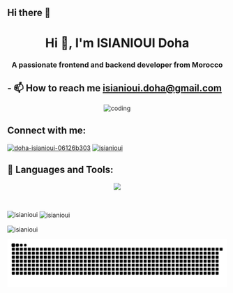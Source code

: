 ## Hi there 👋

<h1 align="center">Hi 👋, I'm ISIANIOUI Doha</h1>
<h3 align="center">A passionate frontend and backend developer from Morocco</h3>



## - 📫 How to reach me **isianioui.doha@gmail.com**

<p align="center" margin="0"> 
    <img alt="coding" height="500px" width="500px" src="https://img.freepik.com/premium-vector/girl-coding-designing-with-pc-illustration_418302-2383.jpg" /> 
</p>



## Connect with me:
<p align="left">
<a href="https://linkedin.com/in/doha-isianioui-06126b303" target="blank"><img align="center" src="https://raw.githubusercontent.com/rahuldkjain/github-profile-readme-generator/master/src/images/icons/Social/linked-in-alt.svg" alt="doha-isianioui-06126b303" height="30" width="40" /></a>
<a href="https://instagram.com/isianioui" target="blank"><img align="center" src="https://raw.githubusercontent.com/rahuldkjain/github-profile-readme-generator/master/src/images/icons/Social/instagram.svg" alt="isianioui" height="30" width="40" /></a>
</p>

## 🎯 Languages and Tools:

<p align="center"> <img src="https://skillicons.dev/icons?i=c,cpp,html,css,js,php,mysql,git,linux,bash,ai,)](https://skillicons.dev)"/></p>

<br>

<p align="left" ><img align="left" src="https://github-readme-stats.vercel.app/api/top-langs?username=isianioui&show_icons=true&locale=en&layout=compact" alt="isianioui" /></p>

<p align="left">&nbsp;<img align="center" src="https://github-readme-stats.vercel.app/api?username=isianioui&show_icons=true&locale=en" alt="isianioui" /></p>

<p align="left"><img align="center" src="https://github-readme-streak-stats.herokuapp.com/?user=isianioui&" alt="isianioui" /></p>

<p img align="center" ><img src="https://raw.githubusercontent.com/isianioui/isianioui/output/github-contribution-grid-snake-dark.svg?palette=github-dark" alt="Snake eating my contributions" /></p>



